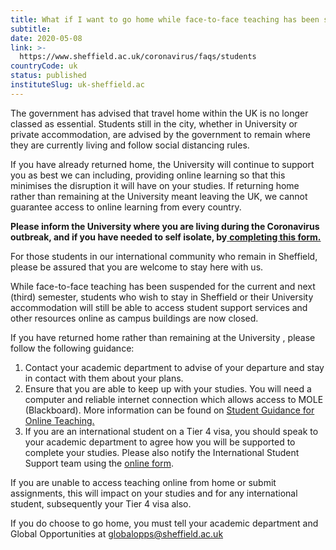 ```yaml
---
title: What if I want to go home while face-to-face teaching has been suspended?
subtitle: 
date: 2020-05-08
link: >-
  https://www.sheffield.ac.uk/coronavirus/faqs/students
countryCode: uk
status: published
instituteSlug: uk-sheffield.ac
---
```

The government has advised that travel home within the UK is no longer classed as essential. Students still in the city, whether in University or private accommodation, are advised by the government to remain where they are currently living and follow social distancing rules.

If you have already returned home, the University will continue to support you as best we can including, providing online learning so that this minimises the disruption it will have on your studies. If returning home rather than remaining at the University meant leaving the UK, we cannot guarantee access to online learning from every country.

**Please inform the University where you are living during the Coronavirus outbreak, and if you have needed to self isolate, by**[ **completing this form.**](http://forms.gle/trMF21jSKbBphycQ6)

For those students in our international community who remain in Sheffield, please be assured that you are welcome to stay here with us.

While face-to-face teaching has been suspended for the current and next (third) semester, students who wish to stay in Sheffield or their University accommodation will still be able to access student support services and other resources online as campus buildings are now closed.

If you have returned home rather than remaining at the University , please follow the following guidance:

  1. Contact your academic department to advise of your departure and stay in contact with them about your plans.
  2. Ensure that you are able to keep up with your studies. You will need a computer and reliable internet connection which allows access to MOLE (Blackboard). More information can be found on [Student Guidance for Online Teaching.](https://www.sheffield.ac.uk/apse/digital/teachonlinestudents)
  3. If you are an international student on a Tier 4 visa, you should speak to your academic department to agree how you will be supported to complete your studies. Please also notify the International Student Support team using the [online form](http://docs.google.com/forms/d/e/1FAIpQLScCJAX9W5_jN7FGK5h2O_k4WtPcJKfwAbg6Dl4zxhryt1rTtw/viewform).



If you are unable to access teaching online from home or submit assignments, this will impact on your studies and for any international student, subsequently your Tier 4 visa also.

If you do choose to go home, you must tell your academic department and Global Opportunities at [globalopps@sheffield.ac.uk](mailto:globalopps@sheffield.ac.uk)
